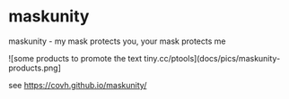 # maskunity
maskunity - my mask protects you, your mask protects me

![some products to promote the text tiny.cc/ptools](docs/pics/maskunity-products.png]

see https://covh.github.io/maskunity/
